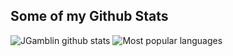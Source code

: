 ## Some of my Github Stats
![JGamblin github stats](https://github-readme-stats.vercel.app/api?username=michpcx&show_icons=true)
![Most popular languages](https://github-readme-stats.vercel.app/api/top-langs/?username=michpcx&hide=html&layout=compact)
